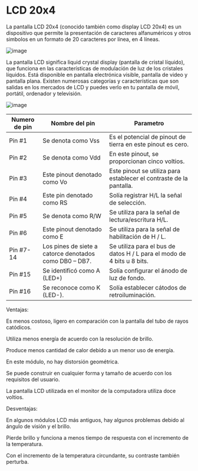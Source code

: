 # LCD 20x4

La pantalla LCD 20x4 (conocido también como display LCD 20x4) es un dispositivo que permite la presentación de caracteres alfanuméricos y otros simbolos en un formato de 20 caracteres por línea, en 4 líneas.

![image](https://user-images.githubusercontent.com/93297400/190499489-c9fc8fbb-15cc-483a-8ba7-d8caaba80a4e.png)

La pantalla LCD significa liquid crystal display (pantalla de cristal líquido), que funciona en las características de modulación de luz de los cristales líquidos. Está disponible en pantalla electrónica visible, pantalla de video y pantalla plana. Existen numerosas categorías y características que son salidas en los mercados de LCD y puedes verlo en tu pantalla de móvil, portátil, ordenador y televisión.

![image](https://images.theengineeringprojects.com/image/webp/2019/11/Introduction-to-20-x-4-LCD-Module.jpg.webp?ssl=1)

| Numero de pin | Nombre del pin                                         | Parametro                                                              |
|---------------|--------------------------------------------------------|------------------------------------------------------------------------|
| Pin #1        | Se denota como Vss                                     | Es el potencial de pinout de tierra en este pinout es cero.            |
| Pin #2        | Se denota como Vdd                                     | En este pinout, se proporcionan cinco voltios.                         |
| Pin #3        | Este pinout denotado como Vo                           | Este pinout se utiliza para establecer el contraste de la pantalla.    |
| Pin #4        | Este pin denotado como RS                              | Solía registrar H/L la señal de selección.                             |
| Pin #5        | Se denota como R/W                                     | Se utiliza para la señal de lectura/escritura H/L.                     |
| Pin #6        | Este pinout denotado como E                            | Se utiliza para la señal de habilitación de H / L.                     |
| Pin #7-14     | Los pines de siete a catorce denotados como DB0 – DB7. | Se utiliza para el bus de datos H / L para el modo de 4 bits u 8 bits. |
| Pin #15       | Se identificó como A (LED+)                            | Solía configurar el ánodo de luz de fondo.                             |
| Pin #16       | Se reconoce como K (LED-).                             | Solía establecer cátodos de retroiluminación.                          |




Ventajas:

Es menos costoso, ligero en comparación con la pantalla del tubo de rayos catódicos.

Utiliza menos energía de acuerdo con la resolución de brillo.

Produce menos cantidad de calor debido a un menor uso de energía.

En este módulo, no hay distorsión geométrica.

Se puede construir en cualquier forma y tamaño de acuerdo con los requisitos del usuario.

La pantalla LCD utilizada en el monitor de la computadora utiliza doce voltios.


Desventajas:

En algunos módulos LCD más antiguos, hay algunos problemas debido al ángulo de visión y el brillo.

Pierde brillo y funciona a menos tiempo de respuesta con el incremento de la temperatura.

Con el incremento de la temperatura circundante, su contraste también perturba.




